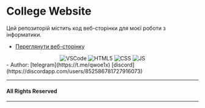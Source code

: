 # College Website

Цей репозиторій містить код веб-сторінки для моєї роботи з інформатики.
- [Переглянути веб-сторінку](https://qwoe1x.github.io/college-website/)

<div align="center">
<img alt="VSCode" src="https://img.shields.io/badge/Visual%20Studio%20Code-0078d7.svg?style=for-the-badge&logo=visual-studio-code&logoColor=white"/>
<img alt ="HTML5" src="https://img.shields.io/badge/HTML5-E34F26?style=for-the-badge&logo=html5&logoColor=white"/>
<img alt = "CSS" src="https://img.shields.io/badge/CSS3-1572B6?style=for-the-badge&logo=css3&logoColor=white"/>
<img alt = "JS" src="https://img.shields.io/badge/JavaScript-F7DF1E?style=for-the-badge&logo=javascript&logoColor=black"/>
</div>
- Author: [telegram](https://t.me/qwoe1x) [discord](https://discordapp.com/users/852586781727916073)

---
#### All Rights Reserved
---
